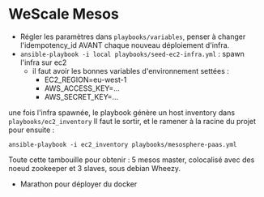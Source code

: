 # WeScale Mesos

* Régler les paramètres dans ```playbooks/variables```, penser à changer l'idempotency_id AVANT chaque nouveau déploiement d'infra.
* ```ansible-playbook -i local playbooks/seed-ec2-infra.yml``` : spawn l'infra sur ec2
    * il faut avoir les bonnes variables d'environnement settées :
        * EC2_REGION=eu-west-1
        * AWS_ACCESS_KEY=...
        * AWS_SECRET_KEY=...

une fois l'infra spawnée, le playbook génère un host inventory dans ```playbooks/ec2_inventory```
Il faut le sortir, et le ramener à la racine du projet pour ensuite :

```ansible-playbook -i ec2_inventory playbooks/mesosphere-paas.yml```

Toute cette tambouille pour obtenir : 5 mesos master, colocalisé avec des noeud zookeeper et 3 slaves, sous debian Wheezy. 
+ Marathon pour déployer du docker
